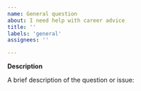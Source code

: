 ```yaml
---
name: General question
about: I need help with career advice
title: ''
labels: 'general'
assignees: ''

---
```



**Description**

A brief description of the question or issue:

